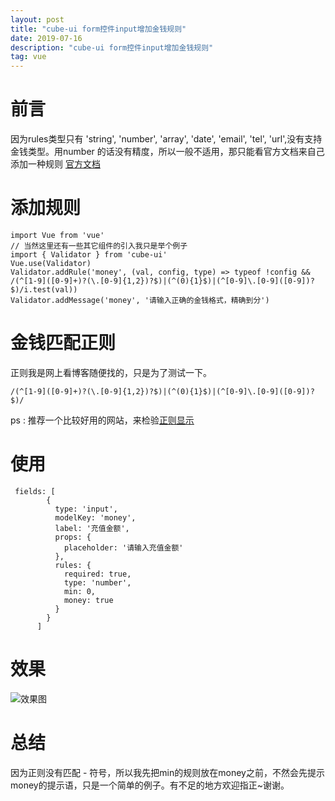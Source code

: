 ```yaml
---
layout: post
title: "cube-ui form控件input增加金钱规则"
date: 2019-07-16 
description: "cube-ui form控件input增加金钱规则"
tag: vue
---
```



# 前言
  因为rules类型只有 'string', 'number', 'array', 'date', 'email', 'tel', 'url',没有支持金钱类型。用number 的话没有精度，所以一般不适用，那只能看官方文档来自己添加一种规则 [官方文档](https://didi.github.io/cube-ui/#/zh-CN/docs/validator)

# 添加规则
```
import Vue from 'vue'
// 当然这里还有一些其它组件的引入我只是举个例子
import { Validator } from 'cube-ui'
Vue.use(Validator)
Validator.addRule('money', (val, config, type) => typeof !config && /(^[1-9]([0-9]+)?(\.[0-9]{1,2})?$)|(^(0){1}$)|(^[0-9]\.[0-9]([0-9])?$)/i.test(val))
Validator.addMessage('money', '请输入正确的金钱格式，精确到分')
```
# 金钱匹配正则
 正则我是网上看博客随便找的，只是为了测试一下。
```
/(^[1-9]([0-9]+)?(\.[0-9]{1,2})?$)|(^(0){1}$)|(^[0-9]\.[0-9]([0-9])?$)/
```
ps : 推荐一个比较好用的网站，来检验[正则显示](https://regexper.com/#%2Fhttps%3F%3A%5C%2F%5C%2F%2Fig)
# 使用

```
 fields: [
        {
          type: 'input',
          modelKey: 'money',
          label: '充值金额',
          props: {
            placeholder: '请输入充值金额'
          },
          rules: {
            required: true,
            type: 'number',
            min: 0,
            money: true
          }
        }
      ]
```
# 效果
![效果图](https://img-blog.csdnimg.cn/20190716104803147.gif)

# 总结 
 因为正则没有匹配 - 符号，所以我先把min的规则放在money之前，不然会先提示money的提示语，只是一个简单的例子。有不足的地方欢迎指正~谢谢。

 